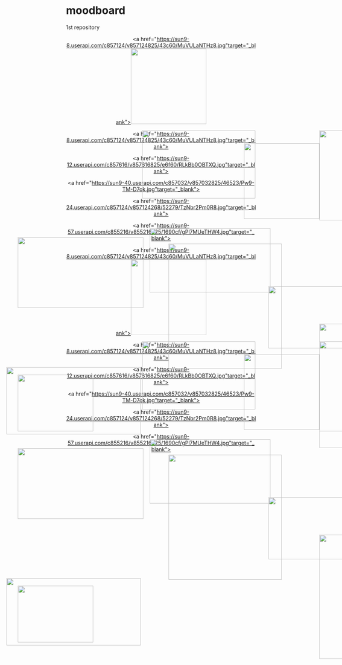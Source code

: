 # moodboard
1st repository
<center>

<!--код-->

<a href="https://sun9-8.userapi.com/c857124/v857124825/43c60/MuVULaNTHz8.jpg"target="_blank"><img src="https://sun9-8.userapi.com/c857124/v857124825/43c60/MuVULaNTHz8.jpg" style="width: 200px; height: 200px; margin-top: 0px; position:center;left:0px;right:0px"></a>

<!--кенши-->

<a href="https://sun9-67.userapi.com/c853628/v853628825/1529f6/PdKAV85zA4s.jpg"><img src="https://sun9-67.userapi.com/c853628/v853628825/1529f6/PdKAV85zA4s.jpg" style="width: 463px; height: 583px; margin-top: 0px; position:absolute;left:1000px;right:0px"></a>

<!--минсо-->

<a href="https://sun9-3.userapi.com/c855628/v855628825/163784/3x7L5jI6noY.jpg"><img src="https://sun9-3.userapi.com/c855628/v855628825/163784/3x7L5jI6noY.jpg" style="width: 300px; height: 180px; margin-top: 0px; position:absolute;left:430px;right:0px"></a>

<!--природа-->

<a href="https://sun9-27.userapi.com/c855224/v855224825/1659f7/4anWSdxnPqg.jpg"><img src="https://sun9-27.userapi.com/c855224/v855224825/1659f7/4anWSdxnPqg.jpg" style="width: 300px; height: 238px; margin-top: 0px; position:absolute;left:900px;right:0px"></a>

<!--бадди-->

<a href="https://sun9-26.userapi.com/c854416/v854416825/163b8a/D0QfPM9FajA.jpg"><img src="https://sun9-26.userapi.com/c854416/v854416825/163b8a/D0QfPM9FajA.jpg" style="width: 300px; height: 331px; margin-top: 300px; position:absolute;left:500px;right:0px"></a>

<!--просто-->

<a href="https://sun9-8.userapi.com/c857124/v857124825/43c60/MuVULaNTHz8.jpg"target="_blank"><img src="https://sun9-8.userapi.com/c857124/v857124825/43c60/MuVULaNTHz8.jpg" style="width: 200px; height: 200px; margin-top: 0px; position:absolute;left:700px;right:0px"></a>

<!--дерево-->

<a href="https://sun9-12.userapi.com/c857616/v857616825/e6f60/RLkBb0OBTXQ.jpg"target="_blank"><img src="https://sun9-12.userapi.com/c857616/v857616825/e6f60/RLkBb0OBTXQ.jpg" style="width: 320px; height: 170px; margin-top: 160px; position:absolute;left:450px;right:0px"></a>

<!--мун-->

<a href="https://sun9-40.userapi.com/c857032/v857032825/46523/Pw9-TM-D7ok.jpg"target="_blank"><img src="https://sun9-40.userapi.com/c857032/v857032825/46523/Pw9-TM-D7ok.jpg" style="width: 200px; height: 150px; margin-top: 500px; position:absolute;left:100px;right:0px"></a>

<!--бан чан-->

<a href="https://sun9-24.userapi.com/c857124/v857124268/52279/TzNbr2Pm0R8.jpg"target="_blank"><img src="https://sun9-24.userapi.com/c857124/v857124268/52279/TzNbr2Pm0R8.jpg" style="width: 230px; height: 329px; margin-top: 300px; position:absolute;left:900px;right:0px"></a>

<!--лермонтов-->

<a href="https://sun9-41.userapi.com/c855132/v855132825/161e27/FiFafyOjdW0.jpg"><img src="https://sun9-41.userapi.com/c855132/v855132825/161e27/FiFafyOjdW0.jpg" style="width: 250px; height: 164px; margin-top: 170px; position:absolute;left:765px;right:0px"></a>

<!--девочка с учебником-->

<a href="https://sun9-51.userapi.com/c857732/v857732825/ea622/XnRmuU-MSRM.jpg"><img src="https://sun9-51.userapi.com/c857732/v857732825/ea622/XnRmuU-MSRM.jpg" style="width: 333px; height: 187px; margin-top: 40px; position:absolute;left:100px;right:0px"></a>

<!--битлз-->

<a href="https://sun9-57.userapi.com/c855216/v855216825/1690cf/gPl7MUeTHW4.jpg"target="_blank"><img src="https://sun9-57.userapi.com/c855216/v855216825/1690cf/gPl7MUeTHW4.jpg" style="width: 356px; height: 178px; margin-top: 350px; position:absolute;left:70px;right:0px"></a>

    

</center><center>

<!--код-->

<a href="https://sun9-8.userapi.com/c857124/v857124825/43c60/MuVULaNTHz8.jpg"target="_blank"><img src="https://sun9-8.userapi.com/c857124/v857124825/43c60/MuVULaNTHz8.jpg" style="width: 200px; height: 200px; margin-top: 0px; position:center;left:0px;right:0px"></a>

<!--кенши-->

<a href="https://sun9-67.userapi.com/c853628/v853628825/1529f6/PdKAV85zA4s.jpg"><img src="https://sun9-67.userapi.com/c853628/v853628825/1529f6/PdKAV85zA4s.jpg" style="width: 463px; height: 583px; margin-top: 0px; position:absolute;left:1000px;right:0px"></a>

<!--минсо-->

<a href="https://sun9-3.userapi.com/c855628/v855628825/163784/3x7L5jI6noY.jpg"><img src="https://sun9-3.userapi.com/c855628/v855628825/163784/3x7L5jI6noY.jpg" style="width: 300px; height: 180px; margin-top: 0px; position:absolute;left:430px;right:0px"></a>

<!--природа-->

<a href="https://sun9-27.userapi.com/c855224/v855224825/1659f7/4anWSdxnPqg.jpg"><img src="https://sun9-27.userapi.com/c855224/v855224825/1659f7/4anWSdxnPqg.jpg" style="width: 300px; height: 238px; margin-top: 0px; position:absolute;left:900px;right:0px"></a>

<!--бадди-->

<a href="https://sun9-26.userapi.com/c854416/v854416825/163b8a/D0QfPM9FajA.jpg"><img src="https://sun9-26.userapi.com/c854416/v854416825/163b8a/D0QfPM9FajA.jpg" style="width: 300px; height: 331px; margin-top: 300px; position:absolute;left:500px;right:0px"></a>

<!--просто-->

<a href="https://sun9-8.userapi.com/c857124/v857124825/43c60/MuVULaNTHz8.jpg"target="_blank"><img src="https://sun9-8.userapi.com/c857124/v857124825/43c60/MuVULaNTHz8.jpg" style="width: 200px; height: 200px; margin-top: 0px; position:absolute;left:700px;right:0px"></a>

<!--дерево-->

<a href="https://sun9-12.userapi.com/c857616/v857616825/e6f60/RLkBb0OBTXQ.jpg"target="_blank"><img src="https://sun9-12.userapi.com/c857616/v857616825/e6f60/RLkBb0OBTXQ.jpg" style="width: 320px; height: 170px; margin-top: 160px; position:absolute;left:450px;right:0px"></a>

<!--мун-->

<a href="https://sun9-40.userapi.com/c857032/v857032825/46523/Pw9-TM-D7ok.jpg"target="_blank"><img src="https://sun9-40.userapi.com/c857032/v857032825/46523/Pw9-TM-D7ok.jpg" style="width: 200px; height: 150px; margin-top: 500px; position:absolute;left:100px;right:0px"></a>

<!--бан чан-->

<a href="https://sun9-24.userapi.com/c857124/v857124268/52279/TzNbr2Pm0R8.jpg"target="_blank"><img src="https://sun9-24.userapi.com/c857124/v857124268/52279/TzNbr2Pm0R8.jpg" style="width: 230px; height: 329px; margin-top: 300px; position:absolute;left:900px;right:0px"></a>

<!--лермонтов-->

<a href="https://sun9-41.userapi.com/c855132/v855132825/161e27/FiFafyOjdW0.jpg"><img src="https://sun9-41.userapi.com/c855132/v855132825/161e27/FiFafyOjdW0.jpg" style="width: 250px; height: 164px; margin-top: 170px; position:absolute;left:765px;right:0px"></a>

<!--девочка с учебником-->

<a href="https://sun9-51.userapi.com57732/v857732825/ea622/XnRmuU-MSRM.jpg"><img src="https://sun9-51.userapi.com/c857732/v857732825/ea622/XnRmuU-MSRM.jpg" style="width: 333px; height: 187px; margin-top: 40px; position:absolute;left:100px;right:0px"></a>

<!--битлз-->

<a href="https://sun9-57.userapi.com/c855216/v855216825/1690cf/gPl7MUeTHW4.jpg"target="_blank"><img src="https://sun9-57.userapi.com/c855216/v855216825/1690cf/gPl7MUeTHW4.jpg" style="width: 356px; height: 178px; margin-top: 350px; position:absolute;left:70px;right:0px"></a>

    


